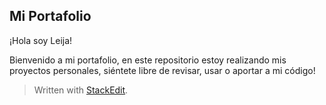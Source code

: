 ## Mi Portafolio

¡Hola soy Leija!

Bienvenido a mi portafolio, en este repositorio estoy realizando mis proyectos personales, siéntete libre de revisar, usar o aportar a mi código!




> Written with [StackEdit](https://stackedit.io/).
